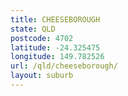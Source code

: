 ```yaml
---
title: CHEESEBOROUGH
state: QLD
postcode: 4702
latitude: -24.325475
longitude: 149.782526
url: /qld/cheeseborough/
layout: suburb
---
```

